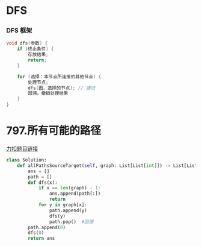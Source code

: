 # DFS
### DFS 框架
```cpp
void dfs(参数) {
    if (终止条件) {
        存放结果;
        return;
    }

    for (选择：本节点所连接的其他节点) {
        处理节点;
        dfs(图，选择的节点); // 递归
        回溯，撤销处理结果
    }
}

```

# 797.所有可能的路径 

[力扣题目链接](https://leetcode.cn/problems/all-paths-from-source-to-target/)

```py
class Solution:
    def allPathsSourceTarget(self, graph: List[List[int]]) -> List[List[int]]:
        ans = []
        path = []
        def dfs(x):
            if x == len(graph) - 1:
                ans.append(path[:])
                return
            for y in graph[x]:
                path.append(y)
                dfs(y)
                path.pop()  #回溯
        path.append(0)
        dfs(0)
        return ans
```
